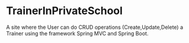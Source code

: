 # TrainerInPrivateSchool
A site where the User can do CRUD operations (Create,Update,Delete) a Trainer using the framework Spring MVC and Spring Boot.
